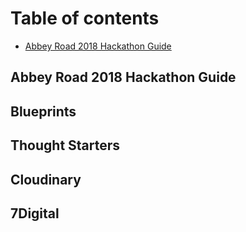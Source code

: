 # Table of contents

* [Abbey Road 2018 Hackathon Guide](README.md)

## Abbey Road 2018 Hackathon Guide

## Blueprints

## Thought Starters

## Cloudinary

## 7Digital




